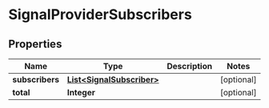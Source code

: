 # SignalProviderSubscribers

## Properties
Name | Type | Description | Notes
------------ | ------------- | ------------- | -------------
**subscribers** | [**List&lt;SignalSubscriber&gt;**](SignalSubscriber.md) |  |  [optional]
**total** | **Integer** |  |  [optional]
